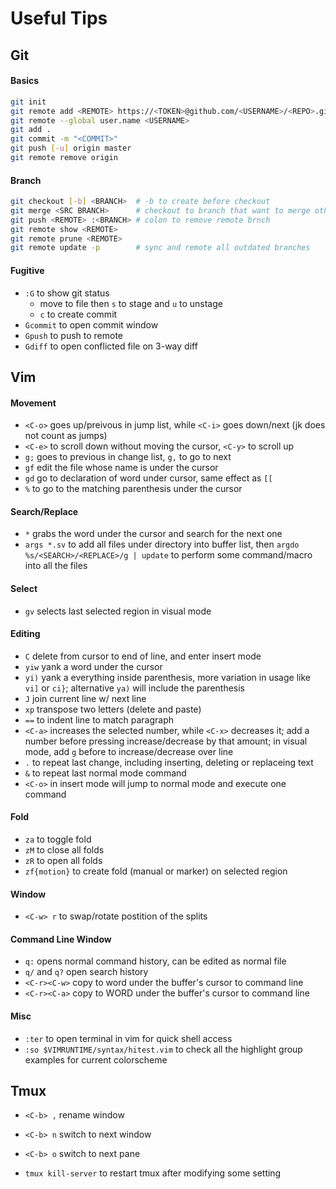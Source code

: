 # Useful Tips

## Git

#### Basics
```bash
git init
git remote add <REMOTE> https://<TOKEN>@github.com/<USERNAME>/<REPO>.git
git remote --global user.name <USERNAME>
git add .
git commit -m "<COMMIT>"
git push [-u] origin master
git remote remove origin
```

#### Branch
```bash
git checkout [-b] <BRANCH>  # -b to create before checkout
git merge <SRC BRANCH>      # checkout to branch that want to merge others first
git push <REMOTE> :<BRANCH> # colon to remove remote brnch
git remote show <REMOTE>
git remote prune <REMOTE>
git remote update -p        # sync and remote all outdated branches
```

#### Fugitive
+ `:G` to show git status
   + move to file then `s` to stage and `u` to unstage
   + `c` to create commit
+ `Gcommit` to open commit window
+ `Gpush` to push to remote
+ `Gdiff` to open conflicted file on 3-way diff

## Vim
#### Movement
+ `<C-o>` goes up/preivous in jump list, while `<C-i>` goes down/next (jk does not count as jumps)
+ `<C-e>` to scroll down without moving the cursor, `<C-y>` to scroll up
+ `g;` goes to previous in change list, `g,` to go to next
+ `gf` edit the file whose name is under the cursor
+ `gd` go to declaration of word under cursor, same effect as `[[`
+ `%` to go to the matching parenthesis under the cursor

#### Search/Replace
+ `*` grabs the word under the cursor and search for the next one
+ `args *.sv` to add all files under directory into buffer list, then `argdo %s/<SEARCH>/<REPLACE>/g | update` to perform some command/macro into all the files

#### Select
+ `gv` selects last selected region in visual mode

#### Editing
+ `C` delete from cursor to end of line, and enter insert mode
+ `yiw` yank a word under the cursor
+ `yi)` yank a everything inside parenthesis, more variation in usage like `vi]` or `ci}`; alternative `ya)` will include the parenthesis
+ `J` join current line w/ next line
+ `xp` transpose two letters (delete and paste)
+ `==` to indent line to match paragraph
+ `<C-a>` increases the selected number, while `<C-x>` decreases it; add a number before pressing increase/decrease by that amount; in visual mode, add `g` before to increase/decrease over line
+ `.` to repeat last change, including inserting, deleting or replaceing text
+ `&` to repeat last normal mode command
+ `<C-o>` in insert mode will jump to normal mode and execute one command

#### Fold
+ `za` to toggle fold
+ `zM` to close all folds
+ `zR` to open all folds
+ `zf{motion}` to create fold (manual or marker) on selected region

#### Window
+ `<C-w> r` to swap/rotate postition of the splits

#### Command Line Window
+ `q:` opens normal command history, can be edited as normal file
+ `q/` and `q?` open search history
+ `<C-r><C-w>` copy to word under the buffer's cursor to command line
+ `<C-r><C-a>` copy to WORD under the buffer's cursor to command line

#### Misc
+ `:ter` to open terminal in vim for quick shell access
+ `:so $VIMRUNTIME/syntax/hitest.vim` to check all the highlight group examples for current colorscheme

## Tmux
+ `<C-b> ,` rename window
+ `<C-b> n` switch to next window
+ `<C-b> o` switch to next pane

+ `tmux kill-server` to restart tmux after modifying some setting

<!-- vim:wrap:-->
